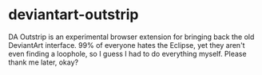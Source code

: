 # deviantart-outstrip
DA Outstrip is an experimental browser extension for bringing back the old DeviantArt interface. 99% of everyone hates the Eclipse, yet they aren't even finding a loophole, so I guess I had to do everything myself. Please thank me later, okay?
